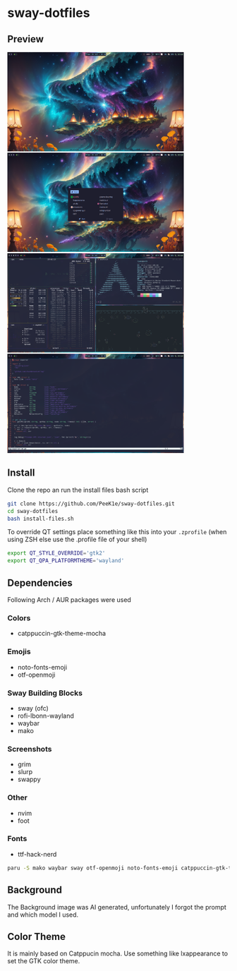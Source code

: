 # sway-dotfiles

## Preview
<p float="left">
  <img src="assets/desktop.png" width="400" />
  <img src="assets/rofi.png" width="400" /> 
  <img src="assets/shell.png" width="400" /> 
  <img src="assets/vim.png" width="400" /> 
</p>

## Install

Clone the repo an run the install files bash script

```bash
git clone https://github.com/PeeK1e/sway-dotfiles.git
cd sway-dotfiles
bash install-files.sh
```

To override QT settings place something like this into your `.zprofile` (when using ZSH else use the .profile file of your shell)
```bash
export QT_STYLE_OVERRIDE='gtk2'
export QT_QPA_PLATFORMTHEME='wayland'
```

## Dependencies

Following Arch / AUR packages were used

### Colors
* catppuccin-gtk-theme-mocha
### Emojis
* noto-fonts-emoji
* otf-openmoji
### Sway Building Blocks
* sway (ofc)
* rofi-lbonn-wayland
* waybar
* mako
### Screenshots
* grim
* slurp
* swappy
### Other
* nvim
* foot
### Fonts
* ttf-hack-nerd

```bash
paru -S mako waybar sway otf-openmoji noto-fonts-emoji catppuccin-gtk-theme-mocha grim slurp swappy nvim foot ttf-hack-nerd
```

## Background

The Background image was AI generated, unfortunately I forgot the prompt and which model I used.

## Color Theme

It is mainly based on Catppucin mocha. Use something like lxappearance to set the GTK color theme.
